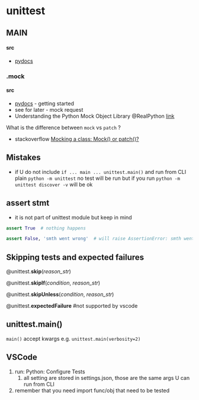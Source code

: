 # unittest

## MAIN

#### src

* [pydocs](https://docs.python.org/3/library/unittest.html)

### .mock

#### src

* [pydocs](https://docs.python.org/3/library/unittest.mock-examples.html?highlight=mock) - getting started
* see for later - mock request
* Understanding the Python Mock Object Library @RealPython [link](https://realpython.com/python-mock-library/)

What is the difference between `mock` vs `patch` ?

* stackoverflow  [Mocking a class: Mock\(\) or patch\(\)?](https://stackoverflow.com/questions/8180769/mocking-a-class-mock-or-patch)

## Mistakes

* if U do not include `if ... main ... unittest.main()` and run from CLI plain `python -m unittest` no test will be run but if you run `python -m unittest discover -v` will be ok

## assert stmt

* it is not part of unittest module but keep in mind

```python
assert True  # nothing happens

assert False, 'smth went wrong'  # will raise AssertionError: smth went wrong
```

## Skipping tests and expected failures

@unittest.**skip**\(_reason\_str_\)

@unittest.**skipIf**\(_condition_, _reason\_str_\)

@unittest.**skipUnless**\(_condition_, _reason\_str_\)

@unittest.**expectedFailure**           \#not supported by vscode

## unittest.main\(\)

`main()` accept kwargs e.g. `unittest.main(verbosity=2)`

## VSCode

1. run: Python: Configure Tests
   1. all setting are stored in settings.json, those are the same args U can run from CLI
2. remember that you need import func/obj that need to be tested

